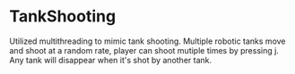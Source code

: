 # TankShooting
Utilized multithreading to mimic tank shooting. Multiple robotic tanks move and shoot at a random rate, player can shoot
mutiple times by pressing j. Any tank will disappear when it's shot by another tank.

